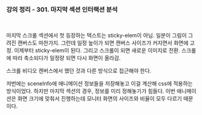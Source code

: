 ### 강의 정리 - 301. 마지막 섹션 인터랙션 분석

<br />

마지막 스크롤 섹션에서 첫 등장하는 텍스트는 sticky-elem이 아님. 일분이 그림이 그려진 캔버스도 마찬가지. 그런데 일정 높이가 되면 캔버스 사이즈가 커지면서 화면에 고정. 이제부터 sticky-elem이 된다. 그리고 스크롤이 되면 새로운 이미지로 전환. 스크롤에 따라 축소되다가 일정량 되면 다시 화면이 올라감.

스크롤 비디오 캔버스에서 했던 것과 다른 방식으로 접근해야 한다.

저번에는 sceneInfo에 애니메이션 정보들을 저장해놓고 이걸 계산해 css에 적용하는 방식이었다. 하지만 마지막 섹션의 경우, 정보를 미리 정해놓기가 힘들다. 이번 애니메이션은 화면 크기에 맞춰서 진행하는데 모니터 화면의 사이즈와 비율이 모두 다르기 때문이다.
